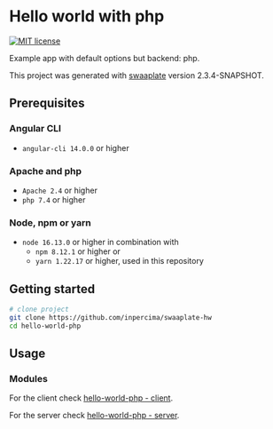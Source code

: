 # Hello world with php

[![MIT license](https://img.shields.io/badge/license-MIT-blue.svg)](./LICENSE.md)

Example app with default options but backend: php.

This project was generated with [swaaplate](https://github.com/inpercima/swaaplate) version 2.3.4-SNAPSHOT.

## Prerequisites

### Angular CLI

* `angular-cli 14.0.0` or higher

### Apache and php

* `Apache 2.4` or higher
* `php 7.4` or higher

### Node, npm or yarn

* `node 16.13.0` or higher in combination with
  * `npm 8.12.1` or higher or
  * `yarn 1.22.17` or higher, used in this repository

## Getting started

```bash
# clone project
git clone https://github.com/inpercima/swaaplate-hw
cd hello-world-php
```

## Usage

### Modules

For the client check [hello-world-php - client](./client).

For the server check [hello-world-php - server](./server).
